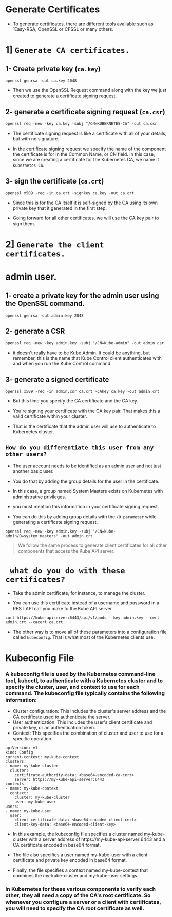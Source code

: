 # Generate Certificates

* To generate certificates, there are different tools available such as `Easy-RSA, OpenSSL or CFSSL or many others.

# 1] `Generate CA certificates.` 

## 1- Create private key (`ca.key`)
```
openssl genrsa -out ca.key 2048
```

* Then we use the OpenSSL Request command along with the key we just created to generate a certificate signing request.

## 2- generate a certificate signing request (`ca.csr`)
```
openssl req -new -key ca.key -subj "/CN=KUBERNETES-CA" -out ca.csr
```
* The certificate signing request is like a certificate with all of your details, but with no signature.

* In the certificate signing request we specify the name of the component the certificate is for in the Common Name, or CN field.
In this case, since we are creating a certificate for the Kubernetes CA, we name it `Kubernetes-CA`.

## 3- sign the certificate (`ca.crt`)

```
openssl x509 -req -in ca.crt -signkey ca.key -out ca.crt
```

* Since this is for the CA itself it is self-signed by the CA using its own private key that it generated in the first step.

* Going forward for all other certificates. we will use the CA key pair to sign them.


# 2] `Generate the client certificates.`

#  admin user.

## 1- create a private key for the admin user using the OpenSSL command.
```
openssl genrsa -out admin.key 2048
```

## 2- generate a CSR
```
openssl req -new -key admin.key -subj "/CN=Kube-admin" -out admin.csr
```
* it doesn't really have to be Kube Admin. It could be anything, but remember, this is the name that Kube Control client authenticates with and when you run the Kube Control command.

## 3-  generate a signed certificate
```
openssl x509 -req -in admin.csr ca.crt -CAkey ca.key -out admin.crt
```

* But this time you specify the CA certificate and the CA key.

* You're signing your certificate with the CA key pair. That makes this a valid certificate within your cluster.

* That is the certificate that the admin user will use to authenticate to Kubernetes cluster.

## `How do you differentiate this user from any other users?`
* The user account needs to be identified as an admin user and not just another basic user.

* You do that by adding the group details for the user in the certificate.

* In this case, a group named System Masters exists on Kubernetes with administrative privileges.

* you must mention this information in your certificate signing request.

* You can do this by adding group details with the `/O parameter` while generating a certificate signing request.

```
openssl req -new -key admin.key -subj "/CN=kube-admin/O=system:masters" -out admin.crt
```

> We follow the same process to generate client certificates for all other components that access the Kube API server.

# ` what do you do with these certificates?`

* Take the admin certificate, for instance, to manage the cluster.

* You can use this certificate instead of a username and password in a REST API call you make to the Kube API server.
```
curl https://kube-apiserver:6443/api/v1/pods --key admin.key --cert admin.crt --cacert ca.crt
```

* The other way is to move all of these parameters into a configuration file called `kubeconfig`.
That is what most of the Kubernetes clients use.


# Kubeconfig File

### A kubeconfig file is used by the Kubernetes command-line tool, kubectl, to authenticate with a Kubernetes cluster and to specify the cluster, user, and context to use for each command. The kubeconfig file typically contains the following information:

* Cluster configuration: This includes the cluster's server address and the CA certificate used to authenticate the server.
* User authentication: This includes the user's client certificate and private key, or an authentication token.
* Context: This specifies the combination of cluster and user to use for a specific operation.

```
apiVersion: v1
kind: Config
current-context: my-kube-context
clusters:
- name: my-kube-cluster
  cluster:
    certificate-authority-data: <base64-encoded-ca-cert>
    server: https://my-kube-api-server:6443
contexts:
- name: my-kube-context
  context:
    cluster: my-kube-cluster
    user: my-kube-user
users:
- name: my-kube-user
  user:
    client-certificate-data: <base64-encoded-client-cert>
    client-key-data: <base64-encoded-client-key>
```

* In this example, the kubeconfig file specifies a cluster named my-kube-cluster with a server address of https://my-kube-api-server:6443 and a CA certificate encoded in base64 format.

* The file also specifies a user named my-kube-user with a client certificate and private key encoded in base64 format.

* Finally, the file specifies a context named my-kube-context that combines the my-kube-cluster and my-kube-user settings.


###  In Kubernetes for these various components to verify each other, they all need a copy of the CA's root certificate. So whenever you configure a server or a client with certificates, you will need to specify the CA root certificate as well.